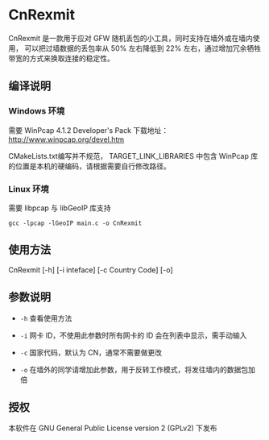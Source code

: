 # CnRexmit

CnRexmit 是一款用于应对 GFW 随机丢包的小工具，同时支持在墙外或在墙内使用，
可以把过墙数据的丢包率从 50% 左右降低到 22% 左右，通过增加冗余牺牲带宽的方式来换取连接的稳定性。

## 编译说明

### Windows 环境

需要 WinPcap 4.1.2 Developer's Pack 下载地址： http://www.winpcap.org/devel.htm

CMakeLists.txt编写并不规范， TARGET_LINK_LIBRARIES 中包含 WinPcap 库的位置是本机的硬编码，请根据需要自行修改路径。

### Linux 环境

需要 libpcap 与 libGeoIP 库支持

`gcc -lpcap -lGeoIP main.c -o CnRexmit`

## 使用方法

CnRexmit [-h] [-i inteface] [-c Country Code] [-o]

## 参数说明

  - `-h` 查看使用方法

  - `-i` 网卡 ID，不使用此参数时所有网卡的 ID 会在列表中显示，需手动输入

  - `-c` 国家代码，默认为 CN，通常不需要做更改

  - `-o` 在墙外的同学请增加此参数，用于反转工作模式，将发往墙内的数据包加倍

## 授权

本软件在 GNU General Public License version 2 (GPLv2) 下发布

